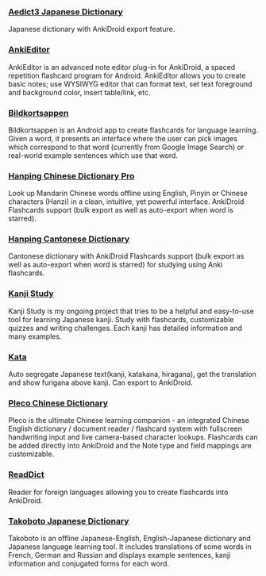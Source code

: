 ### [Aedict3 Japanese Dictionary](https://play.google.com/store/apps/details?id=sk.baka.aedict3)
Japanese dictionary with AnkiDroid export feature.
### [AnkiEditor](https://github.com/jkennethcarino/AnkiEditor)
AnkiEditor is an advanced note editor plug-in for AnkiDroid, a spaced repetition flashcard program for Android. AnkiEditor allows you to create basic notes; use WYSIWYG editor that can format text, set text foreground and background color, insert table/link, etc.
### [Bildkortsappen](https://github.com/rabinv/bildkortsappen)
Bildkortsappen is an Android app to create flashcards for language learning. Given a word, it presents an interface where the user can pick images which correspond to that word (currently from Google Image Search) or real-world example sentences which use that word.
### [Hanping Chinese Dictionary Pro](https://play.google.com/store/apps/details?id=com.embermitre.hanping.app.pro)
Look up Mandarin Chinese words offline using English, Pinyin or Chinese characters (Hanzi) in a clean, intuitive, yet powerful interface. AnkiDroid Flashcards support (bulk export as well as auto-export when word is starred).
### [Hanping Cantonese Dictionary](https://play.google.com/store/apps/details?id=com.embermitre.hanping.cantodict.app.pro)
Cantonese dictionary with AnkiDroid Flashcards support (bulk export as well as auto-export when word is starred) for studying using Anki flashcards.
### [Kanji Study](https://play.google.com/store/apps/details?id=com.mindtwisted.kanjistudy)
Kanji Study is my ongoing project that tries to be a helpful and easy-to-use tool for learning Japanese kanji. Study with flashcards, customizable quizzes and writing challenges. Each kanji has detailed information and many examples. 
### [Kata](https://play.google.com/store/apps/details?id=im.dacer.kata)
Auto segregate Japanese text(kanji, katakana, hiragana), get the translation and show furigana above kanji. Can export to AnkiDroid.
### [Pleco Chinese Dictionary](https://play.google.com/store/apps/details?id=com.pleco.chinesesystem)
Pleco is the ultimate Chinese learning companion - an integrated Chinese English dictionary / document reader / flashcard system with fullscreen handwriting input and live camera-based character lookups. Flashcards can be added directly into AnkiDroid and the Note type and field mappings are customizable.
### [ReadDict](https://play.google.com/store/apps/details?id=com.a10adevelopment.readdict)
Reader for foreign languages allowing you to create flashcards into AnkiDroid.
### [Takoboto Japanese Dictionary](https://play.google.com/store/apps/details?id=jp.takoboto)
Takoboto is an offline Japanese-English, English-Japanese dictionary and Japanese language learning tool. It includes translations of some words in French, German and Russian and displays example sentences, kanji information and conjugated forms for each word.